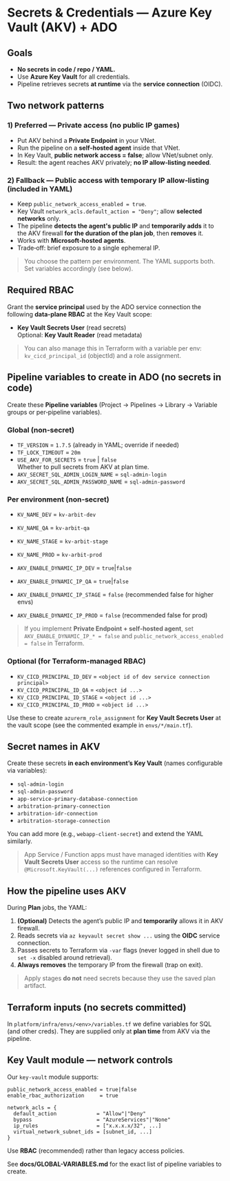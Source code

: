 # Secrets & Credentials — Azure Key Vault (AKV) + ADO

## Goals
- **No secrets in code / repo / YAML.**
- Use **Azure Key Vault** for all credentials.
- Pipeline retrieves secrets **at runtime** via the **service connection** (OIDC).

## Two network patterns

### 1) Preferred — Private access (no public IP games)
- Put AKV behind a **Private Endpoint** in your VNet.
- Run the pipeline on a **self‑hosted agent** inside that VNet.
- In Key Vault, **public network access = false**; allow VNet/subnet only.
- Result: the agent reaches AKV privately; **no IP allow‑listing needed**.

### 2) Fallback — Public access with **temporary** IP allow‑listing (included in YAML)
- Keep `public_network_access_enabled = true`.
- Key Vault `network_acls.default_action = "Deny"`; allow **selected networks** only.
- The pipeline **detects the agent's public IP** and **temporarily adds** it to the AKV firewall **for the duration of the plan job**, then **removes** it.
- Works with **Microsoft‑hosted agents**.
- Trade‑off: brief exposure to a single ephemeral IP.

> You choose the pattern per environment. The YAML supports both. Set variables accordingly (see below).

## Required RBAC

Grant the **service principal** used by the ADO service connection the following **data-plane RBAC** at the Key Vault scope:
- **Key Vault Secrets User** (read secrets)  
Optional: **Key Vault Reader** (read metadata)

> You can also manage this in Terraform with a variable per env: `kv_cicd_principal_id` (objectId) and a role assignment.

## Pipeline variables to create in ADO (no secrets in code)

Create these **Pipeline variables** (Project → Pipelines → Library → Variable groups or per‑pipeline variables).

### Global (non‑secret)
- `TF_VERSION` = `1.7.5` (already in YAML; override if needed)
- `TF_LOCK_TIMEOUT` = `20m`
- `USE_AKV_FOR_SECRETS` = `true` | `false`  
  Whether to pull secrets from AKV at plan time.
- `AKV_SECRET_SQL_ADMIN_LOGIN_NAME` = `sql-admin-login`  
- `AKV_SECRET_SQL_ADMIN_PASSWORD_NAME` = `sql-admin-password`  

### Per environment (non‑secret)
- `KV_NAME_DEV` = `kv-arbit-dev`
- `KV_NAME_QA` = `kv-arbit-qa`
- `KV_NAME_STAGE` = `kv-arbit-stage`
- `KV_NAME_PROD` = `kv-arbit-prod`

- `AKV_ENABLE_DYNAMIC_IP_DEV`   = `true`|`false`
- `AKV_ENABLE_DYNAMIC_IP_QA`    = `true`|`false`
- `AKV_ENABLE_DYNAMIC_IP_STAGE` = `false` (recommended false for higher envs)
- `AKV_ENABLE_DYNAMIC_IP_PROD`  = `false` (recommended false for prod)

> If you implement **Private Endpoint + self‑hosted agent**, set `AKV_ENABLE_DYNAMIC_IP_* = false` and `public_network_access_enabled = false` in Terraform.

### Optional (for Terraform-managed RBAC)
- `KV_CICD_PRINCIPAL_ID_DEV` = `<object id of dev service connection principal>`
- `KV_CICD_PRINCIPAL_ID_QA` = `<object id ...>`
- `KV_CICD_PRINCIPAL_ID_STAGE` = `<object id ...>`
- `KV_CICD_PRINCIPAL_ID_PROD` = `<object id ...>`

Use these to create `azurerm_role_assignment` for **Key Vault Secrets User** at the vault scope (see the commented example in `envs/*/main.tf`).

## Secret names in AKV

Create these secrets **in each environment’s Key Vault** (names configurable via variables):
- `sql-admin-login`
- `sql-admin-password`
- `app-service-primary-database-connection`
- `arbitration-primary-connection`
- `arbitration-idr-connection`
- `arbitration-storage-connection`

You can add more (e.g., `webapp-client-secret`) and extend the YAML similarly.

> App Service / Function apps must have managed identities with **Key Vault Secrets User** access so the runtime can resolve `@Microsoft.KeyVault(...)` references configured in Terraform.

## How the pipeline uses AKV

During **Plan** jobs, the YAML:

1. **(Optional)** Detects the agent’s public IP and **temporarily** allows it in AKV firewall.
2. Reads secrets via `az keyvault secret show ...` using the **OIDC** service connection.
3. Passes secrets to Terraform via `-var` flags (never logged in shell due to `set -x` disabled around retrieval).
4. **Always removes** the temporary IP from the firewall (trap on exit).

> Apply stages **do not** need secrets because they use the saved plan artifact.

## Terraform inputs (no secrets committed)

In `platform/infra/envs/<env>/variables.tf` we define variables for SQL (and other creds). They are supplied only at **plan time** from AKV via the pipeline.

## Key Vault module — network controls

Our `key-vault` module supports:

```hcl
public_network_access_enabled = true|false
enable_rbac_authorization     = true

network_acls = {
  default_action             = "Allow"|"Deny"
  bypass                     = "AzureServices"|"None"
  ip_rules                   = ["x.x.x.x/32", ...]
  virtual_network_subnet_ids = [subnet_id, ...]
}
```

Use **RBAC** (recommended) rather than legacy access policies.


See **docs/GLOBAL-VARIABLES.md** for the exact list of pipeline variables to create.
